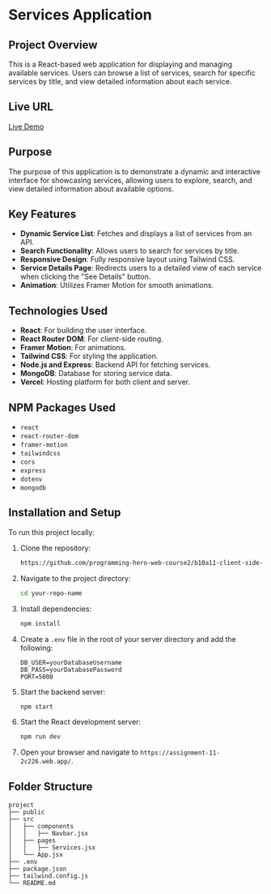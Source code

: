 # Services Application

## Project Overview
This is a React-based web application for displaying and managing available services. Users can browse a list of services, search for specific services by title, and view detailed information about each service.

## Live URL
[Live Demo](https://assignment-11-2c226.web.app/)

## Purpose
The purpose of this application is to demonstrate a dynamic and interactive interface for showcasing services, allowing users to explore, search, and view detailed information about available options.

## Key Features
- **Dynamic Service List**: Fetches and displays a list of services from an API.
- **Search Functionality**: Allows users to search for services by title.
- **Responsive Design**: Fully responsive layout using Tailwind CSS.
- **Service Details Page**: Redirects users to a detailed view of each service when clicking the "See Details" button.
- **Animation**: Utilizes Framer Motion for smooth animations.

## Technologies Used
- **React**: For building the user interface.
- **React Router DOM**: For client-side routing.
- **Framer Motion**: For animations.
- **Tailwind CSS**: For styling the application.
- **Node.js and Express**: Backend API for fetching services.
- **MongoDB**: Database for storing service data.
- **Vercel**: Hosting platform for both client and server.

## NPM Packages Used
- `react`
- `react-router-dom`
- `framer-motion`
- `tailwindcss`
- `cors`
- `express`
- `dotenv`
- `mongodb`

## Installation and Setup
To run this project locally:

1. Clone the repository:
   ```bash
   https://github.com/programming-hero-web-course2/b10a11-client-side-Somaptiahmed
   ```

2. Navigate to the project directory:
   ```bash
   cd your-repo-name
   ```

3. Install dependencies:
   ```bash
   npm install
   ```

4. Create a `.env` file in the root of your server directory and add the following:
   ```env
   DB_USER=yourDatabaseUsername
   DB_PASS=yourDatabasePassword
   PORT=5000
   ```

5. Start the backend server:
   ```bash
   npm start
   ```

6. Start the React development server:
   ```bash
   npm run dev
   ```

7. Open your browser and navigate to `https://assignment-11-2c226.web.app/`.

## Folder Structure
```
project
├── public
├── src
│   ├── components
│   │   ├── Navbar.jsx
│   ├── pages
│   │   ├── Services.jsx
│   └── App.jsx
├── .env
├── package.json
├── tailwind.config.js
└── README.md
```
